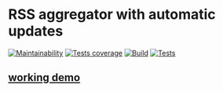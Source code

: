 # RSS aggregator with automatic updates

[![Maintainability](https://api.codeclimate.com/v1/badges/6cc0e398b07a71490be5/maintainability)](https://codeclimate.com/github/sergpvv/frontend-project-lvl3/maintainability)
[![Tests coverage](https://api.codeclimate.com/v1/badges/6cc0e398b07a71490be5/test_coverage)](https://codeclimate.com/github/sergpvv/frontend-project-lvl3/test_coverage)
[![Build](https://github.com/sergpvv/frontend-project-lvl3/workflows/CI/badge.svg)](https://github.com/sergpvv/frontend-project-lvl3/actions/workflows/ci.yml)
[![Tests](https://github.com/sergpvv/frontend-project-lvl3/workflows/hexlet-check/badge.svg)](https://github.com/sergpvv/frontend-project-lvl3/actions/workflows/hexlet-check.yml)

## [working demo](https://rss-feed-aggregator.vercel.app)
